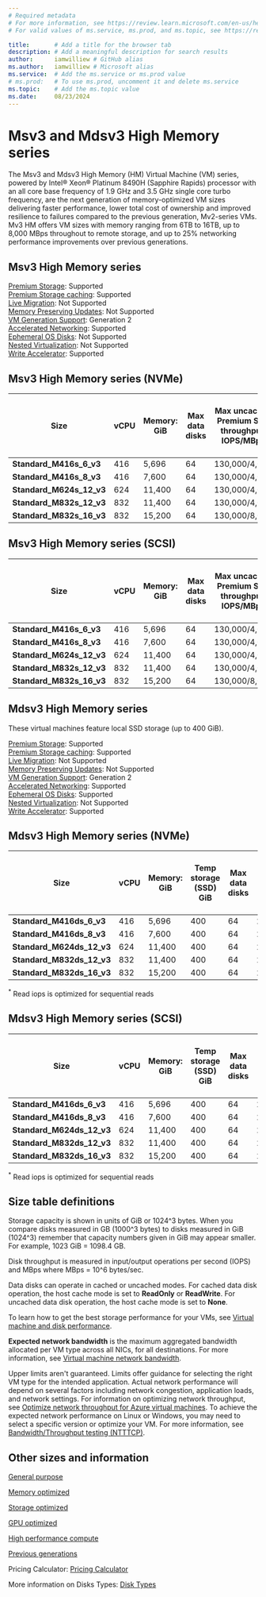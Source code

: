 ```yaml
---
# Required metadata
# For more information, see https://review.learn.microsoft.com/en-us/help/platform/learn-editor-add-metadata?branch=main
# For valid values of ms.service, ms.prod, and ms.topic, see https://review.learn.microsoft.com/en-us/help/platform/metadata-taxonomies?branch=main

title:       # Add a title for the browser tab
description: # Add a meaningful description for search results
author:      iamwilliew # GitHub alias
ms.author:   iamwilliew # Microsoft alias
ms.service:  # Add the ms.service or ms.prod value
# ms.prod:   # To use ms.prod, uncomment it and delete ms.service
ms.topic:    # Add the ms.topic value
ms.date:     08/23/2024
---
```


# Msv3 and Mdsv3 High Memory series



The Msv3 and Mdsv3 High Memory (HM) Virtual Machine (VM) series, powered by Intel® Xeon® Platinum 8490H (Sapphire Rapids) processor with an all core base frequency of 1.9 GHz and 3.5 GHz single core turbo frequency, are the next generation of memory-optimized VM sizes delivering faster performance, lower total cost of ownership and improved resilience to failures compared to the previous generation, Mv2-series VMs. Mv3 HM offers VM sizes with memory ranging from 6TB to 16TB, up to 8,000 MBps throughout to remote storage, and up to 25% networking performance improvements over previous generations.

## Msv3 High Memory series

[Premium Storage](/azure/virtual-machines/premium-storage-performance): Supported<br>[Premium Storage caching](/azure/virtual-machines/premium-storage-performance): Supported<br>[Live Migration](/azure/virtual-machines/maintenance-and-updates): Not Supported<br>[Memory Preserving Updates](/azure/virtual-machines/maintenance-and-updates): Not Supported<br>[VM Generation Support](/azure/virtual-machines/generation-2): Generation 2<br>[Accelerated Networking](/azure/virtual-network/create-vm-accelerated-networking-cli): Supported<br>[Ephemeral OS Disks](/azure/virtual-machines/ephemeral-os-disks): Not Supported<br>[Nested Virtualization](/virtualization/hyper-v-on-windows/user-guide/nested-virtualization): Not Supported<br>[Write Accelerator](/azure/virtual-machines/how-to-enable-write-accelerator): Supported

## Msv3 High Memory series (NVMe)

| **Size** | **vCPU** | **Memory: GiB** | **Max data disks** | **Max** **uncached Premium** **SSD  throughput: IOPS/MBps** | **Max** **uncached Ultra Disk and Premium SSD V2 disk throughput: IOPS/MBps** | **Max NICs** | **Max network bandwidth (Mbps)** |
|---|---|---|---|---|---|---|---|
| **Standard_M416s_6_v3** | 416 | 5,696 | 64 | 130,000/4,000 | 130,000/4,000 | 8 | 40,000 |
| **Standard_M416s_8_v3** | 416 | 7,600 | 64 | 130,000/4,000 | 130,000/4,000 | 8 | 40,000 |
| **Standard_M624s_12_v3** | 624 | 11,400 | 64 | 130,000/4,000 | 130,000/4,000 | 8 | 40,000 |
| **Standard_M832s_12_v3** | 832 | 11,400 | 64 | 130,000/4,000 | 130,000/4,000 | 8 | 40,000 |
| **Standard_M832s_16_v3** | 832 | 15,200 | 64 | 130,000/8,000 | 260,000/8,000 | 8 | 40,000 |

## Msv3 High Memory series (SCSI)

| **Size** | **vCPU** | **Memory: GiB** | **Max data disks** | **Max** **uncached Premium** **SSD  throughput: IOPS/MBps** | **Max** **uncached Ultra Disk and Premium SSD V2 disk throughput: IOPS/MBps** | **Max NICs** | **Max network bandwidth (Mbps)** |
|---|---|---|---|---|---|---|---|
| **Standard_M416s_6_v3** | 416 | 5,696 | 64 | 130,000/4,000 | 130,000/4,000 | 8 | 40,000 |
| **Standard_M416s_8_v3** | 416 | 7,600 | 64 | 130,000/4,000 | 130,000/4,000 | 8 | 40,000 |
| **Standard_M624s_12_v3** | 624 | 11,400 | 64 | 130,000/4,000 | 130,000/4,000 | 8 | 40,000 |
| **Standard_M832s_12_v3** | 832 | 11,400 | 64 | 130,000/4,000 | 130,000/4,000 | 8 | 40,000 |
| **Standard_M832s_16_v3** | 832 | 15,200 | 64 | 130,000/8,000 | 130,000/8,000 | 8 | 40,000 |

## Mdsv3 High Memory series

These virtual machines feature local SSD storage (up to 400 GiB).

[Premium Storage](/azure/virtual-machines/premium-storage-performance): Supported<br>[Premium Storage caching](/azure/virtual-machines/premium-storage-performance): Supported<br>[Live Migration](/azure/virtual-machines/maintenance-and-updates): Not Supported<br>[Memory Preserving Updates](/azure/virtual-machines/maintenance-and-updates): Not Supported<br>[VM Generation Support](/azure/virtual-machines/generation-2): Generation 2<br>[Accelerated Networking](/azure/virtual-network/create-vm-accelerated-networking-cli): Supported<br>[Ephemeral OS Disks](/azure/virtual-machines/ephemeral-os-disks): Supported<br>[Nested Virtualization](/virtualization/hyper-v-on-windows/user-guide/nested-virtualization): Not Supported<br>[Write Accelerator](/azure/virtual-machines/how-to-enable-write-accelerator): Supported

## Mdsv3 High Memory series (NVMe)

| **Size** | **vCPU** | **Memory: GiB** | **Temp storage (SSD) GiB** | **Max data disks** | **Max temp storage throughput: IOPS/MBps*** | **Max uncached Premium** **SSD  throughput: IOPS/MBps** | **Max uncached Ultra Disk and Premium SSD V2 disk throughput: IOPS/MBps** | **Max NICs** | **Max network bandwidth (Mbps)** |
|---|---|---|---|---|---|---|---|---|---|
| **Standard_M416ds_6_v3** | 416 | 5,696 | 400 | 64 | 250,000/1,600 | 130,000/4,000 | 130,000/4,000 | 8 | 40,000 |
| **Standard_M416ds_8_v3** | 416 | 7,600 | 400 | 64 | 250,000/1,600 | 130,000/4,000 | 130,000/4,000 | 8 | 40,000 |
| **Standard_M624ds_12_v3** | 624 | 11,400 | 400 | 64 | 250,000/1,600 | 130,000/4,000 | 130,000/4,000 | 8 | 40,000 |
| **Standard_M832ds_12_v3** | 832 | 11,400 | 400 | 64 | 250,000/1,600 | 130,000/4,000 | 130,000/4,000 | 8 | 40,000 |
| **Standard_M832ds_16_v3** | 832 | 15,200 | 400 | 64 | 250,000/1,600 | 130,000/8,000 | 260,000/8,000 | 8 | 40,000 |

<sup>*</sup> Read iops is optimized for sequential reads

## Mdsv3 High Memory series (SCSI)

| **Size** | **vCPU** | **Memory: GiB** | **Temp storage (SSD) GiB** | **Max data disks** | **Max temp storage throughput: IOPS/MBps*** | **Max uncached Premium** **SSD  throughput: IOPS/MBps** | **Max uncached Ultra Disk and Premium SSD V2 disk throughput: IOPS/MBps** | **Max NICs** | **Max network bandwidth (Mbps)** |
|---|---|---|---|---|---|---|---|---|---|
| **Standard_M416ds_6_v3** | 416 | 5,696 | 400 | 64 | 250,000/1,600 | 130,000/4,000 | 130,000/4,000 | 8 | 40,000 |
| **Standard_M416ds_8_v3** | 416 | 7,600 | 400 | 64 | 250,000/1,600 | 130,000/4,000 | 130,000/4,000 | 8 | 40,000 |
| **Standard_M624ds_12_v3** | 624 | 11,400 | 400 | 64 | 250,000/1,600 | 130,000/4,000 | 130,000/4,000 | 8 | 40,000 |
| **Standard_M832ds_12_v3** | 832 | 11,400 | 400 | 64 | 250,000/1,600 | 130,000/4,000 | 130,000/4,000 | 8 | 40,000 |
| **Standard_M832ds_16_v3** | 832 | 15,200 | 400 | 64 | 250,000/1,600 | 130,000/8,000 | 130,000/8,000 | 8 | 40,000 |

<sup>*</sup> Read iops is optimized for sequential reads

## Size table definitions

Storage capacity is shown in units of GiB or 1024^3 bytes. When you compare disks measured in GB (1000^3 bytes) to disks measured in GiB (1024^3) remember that capacity numbers given in GiB may appear smaller. For example, 1023 GiB = 1098.4 GB.

Disk throughput is measured in input/output operations per second (IOPS) and MBps where MBps = 10^6 bytes/sec.

Data disks can operate in cached or uncached modes. For cached data disk operation, the host cache mode is set to **ReadOnly** or **ReadWrite**. For uncached data disk operation, the host cache mode is set to **None**.

To learn how to get the best storage performance for your VMs, see [Virtual machine and disk performance](/azure/virtual-machines/disks-performance).

**Expected network bandwidth** is the maximum aggregated bandwidth allocated per VM type across all NICs, for all destinations. For more information, see [Virtual machine network bandwidth](/azure/virtual-network/virtual-machine-network-throughput).

Upper limits aren't guaranteed. Limits offer guidance for selecting the right VM type for the intended application. Actual network performance will depend on several factors including network congestion, application loads, and network settings. For information on optimizing network throughput, see [Optimize network throughput for Azure virtual machines](/azure/virtual-network/virtual-network-optimize-network-bandwidth). To achieve the expected network performance on Linux or Windows, you may need to select a specific version or optimize your VM. For more information, see [Bandwidth/Throughput testing (NTTTCP)](/azure/virtual-network/virtual-network-bandwidth-testing).

## Other sizes and information

[General purpose](/azure/virtual-machines/sizes-general)

[Memory optimized](/azure/virtual-machines/sizes-memory)

[Storage optimized](/azure/virtual-machines/sizes-storage)

[GPU optimized](/azure/virtual-machines/sizes-gpu)

[High performance compute](/azure/virtual-machines/sizes-hpc)

[Previous generations](/azure/virtual-machines/sizes-previous-gen)

Pricing Calculator: [Pricing Calculator](https://azure.microsoft.com/pricing/calculator/)

More information on Disks Types: [Disk Types](/azure/virtual-machines/disks-types)

